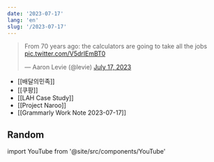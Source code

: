 ```yaml
---
date: '2023-07-17'
lang: 'en'
slug: '/2023-07-17'
---
```


<blockquote class="twitter-tweet">
<p lang="en" dir="ltr">
From 70 years ago: the calculators are going to take all the jobs <a href="https://t.co/V5drIEmBT0">pic.twitter.com/V5drIEmBT0</a>
</p>
&mdash; Aaron Levie (@levie) <a href="https://twitter.com/levie/status/1680821007333068800?ref_src=twsrc%5Etfw">July 17, 2023</a>
</blockquote>

- [[배달의민족]]
- [[쿠팡]]
- [[LAH Case Study]]
- [[Project Naroo]]
- [[Grammarly Work Note 2023-07-17]]

## Random

import YouTube from '@site/src/components/YouTube'

<YouTube id="okVTSehE414"/>
